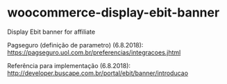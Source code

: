 # woocommerce-display-ebit-banner
Display Ebit banner for affiliate

Pagseguro (definição de parametro) (6.8.2018): https://pagseguro.uol.com.br/preferencias/integracoes.jhtml

Referência para implementação (6.8.2018): http://developer.buscape.com.br/portal/ebit/banner/introducao

